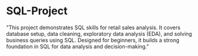 # SQL-Project
"This project demonstrates SQL skills for retail sales analysis. It covers database setup, data cleaning, exploratory data analysis (EDA), and solving business queries using SQL. Designed for beginners, it builds a strong foundation in SQL for data analysis and decision-making."
